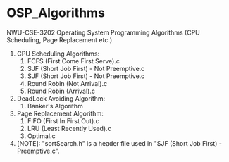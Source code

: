 # OSP_Algorithms
NWU-CSE-3202 Operating System Programming Algorithms (CPU Scheduling, Page Replacement etc.)

1. CPU Scheduling Algorithms:
   1. FCFS (First Come First Serve).c
   2. SJF (Short Job First) - Not Preemptive.c
   3. SJF (Short Job First) - Not Preemptive.c
   4. Round Robin (Not Arrival).c
   5. Round Robin (Arrival).c
3. DeadLock Avoiding Algorithm:
   1. Banker's Algorithm
4. Page Replacement Algorithm:
   1. FIFO (First In First Out).c
   2. LRU (Least Recently Used).c
   3. Optimal.c
5. [NOTE]: "sortSearch.h" is a header file used in "SJF (Short Job First) - Preemptive.c".
